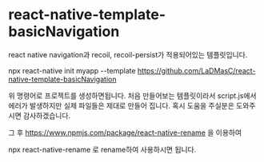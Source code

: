 # react-native-template-basicNavigation

react native navigation과 recoil, recoil-persist가 적용되어있는 템플릿입니다.

npx react-native init myapp --template https://github.com/LaDMasC/react-native-template-basicNavigation

위 명령어로 프로젝트를 생성하면됩니다. 
처음 만들어보는 템플릿이라서 script.js에서 에러가 발생하지만 실제 파일들은 제대로 만들어 집니다.
혹시 도움을 주실분은 도와주시면 감사하겠습니다.

그 후 https://www.npmjs.com/package/react-native-rename 을 이용하여

npx react-native-rename <newName>
로 rename하여 사용하시면 됩니다.
